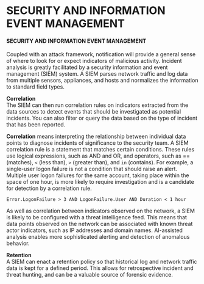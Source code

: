# SECURITY AND INFORMATION EVENT MANAGEMENT

#### SECURITY AND INFORMATION EVENT MANAGEMENT

Coupled with an attack framework, notification will provide a general sense of where to look for or expect indicators of malicious activity. Incident analysis is greatly facilitated by a security information and event management (SIEM) system. A SIEM parses network traffic and log data from multiple sensors, appliances, and hosts and normalizes the information to standard field types.

**Correlation**  
The SIEM can then run correlation rules on indicators extracted from the data sources to detect events that should be investigated as potential incidents. You can also filter or query the data based on the type of incident that has been reported.

**Correlation** means interpreting the relationship between individual data points to diagnose incidents of significance to the security team. A SIEM correlation rule is a statement that matches certain conditions. These rules use logical expressions, such as AND and OR, and operators, such as == (matches), `<` (less than), `>` (greater than), and `in` (contains). For example, a single-user logon failure is not a condition that should raise an alert. Multiple user logon failures for the same account, taking place within the space of one hour, is more likely to require investigation and is a candidate for detection by a correlation rule.

```Shell
Error.LogonFailure > 3 AND LogonFailure.User AND Duration < 1 hour
``` 

As well as correlation between indicators observed on the network, a SIEM is likely to be configured with a threat intelligence feed. This means that data points observed on the network can be associated with known threat actor indicators, such as IP addresses and domain names. AI-assisted analysis enables more sophisticated alerting and detection of anomalous behavior.

**Retention**  
A SIEM can enact a retention policy so that historical log and network traffic data is kept for a defined period. This allows for retrospective incident and threat hunting, and can be a valuable source of forensic evidence.